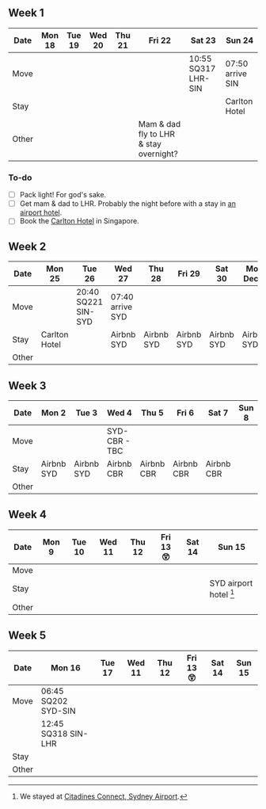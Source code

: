 ## Week 1

| Date  | Mon 18 | Tue 19 | Wed 20 | Thu 21 | Fri 22                                 | Sat 23              | Sun 24           |
| ----- | ------ | ------ | ------ | ------ | -------------------------------------- | ------------------- | ---------------- |
| Move  |        |        |        |        |                                        | 10:55 SQ317 LHR-SIN | 07:50 arrive SIN |
| Stay  |        |        |        |        |                                        |                     | Carlton Hotel    |
| Other |        |        |        |        | Mam & dad fly to LHR & stay overnight? |                     |                  |

### To-do

- [ ] Pack light! For god's sake.
- [ ] Get mam & dad to LHR. Probably the night before with a stay in [an airport hotel](https://www.heathrow.com/at-the-airport/lounges-hotels-spas/heathrow-hotels).
- [ ] Book the [Carlton Hotel](https://www.carltonhotel.sg/) in Singapore.

## Week 2

| Date  | Mon 25        | Tue 26              | Wed 27           | Thu 28     | Fri 29     | Sat 30     | Mon Dec 1  |
| ----- | ------------- | ------------------- | ---------------- | ---------- | ---------- | ---------- | ---------- |
| Move  |               | 20:40 SQ221 SIN-SYD | 07:40 arrive SYD |            |            |            |            |
| Stay  | Carlton Hotel |                     | Airbnb SYD       | Airbnb SYD | Airbnb SYD | Airbnb SYD | Airbnb SYD |
| Other |               |                     |                  |            |            |            |            |

## Week 3

| Date  | Mon 2      | Tue 3      | Wed 4         | Thu 5      | Fri 6      | Sat 7      | Sun 8 |
| ----- | ---------- | ---------- | ------------- | ---------- | ---------- | ---------- | ----- |
| Move  |            |            | SYD-CBR - TBC |            |            |            |       |
| Stay  | Airbnb SYD | Airbnb SYD | Airbnb CBR    | Airbnb CBR | Airbnb CBR | Airbnb CBR |       |
| Other |            |            |               |            |            |            |       |

## Week 4

| Date  | Mon 9 | Tue 10 | Wed 11 | Thu 12 | Fri 13 😲 | Sat 14 | Sun 15                           |
| ----- | ----- | ------ | ------ | ------ | --------- | ------ | -------------------------------- |
| Move  |       |        |        |        |           |        |                                  |
| Stay  |       |        |        |        |           |        | SYD airport hotel [^sydairhotel] |
| Other |       |        |        |        |           |        |                                  |

[^sydairhotel]: We stayed at [Citadines Connect, Sydney Airport](http://www.citadines-connect-sydney-airport.connectotels.com).

## Week 5

| Date  | Mon 16              | Tue 17 | Wed 11 | Thu 12 | Fri 13 😲 | Sat 14 | Sun 15 |
| ----- | ------------------- | ------ | ------ | ------ | --------- | ------ | ------ |
| Move  | 06:45 SQ202 SYD-SIN |        |        |        |           |        |        |
|       | 12:45 SQ318 SIN-LHR |        |        |        |           |        |        |
| Stay  |                     |        |        |        |           |        |        |
| Other |                     |        |        |        |           |        |        |
